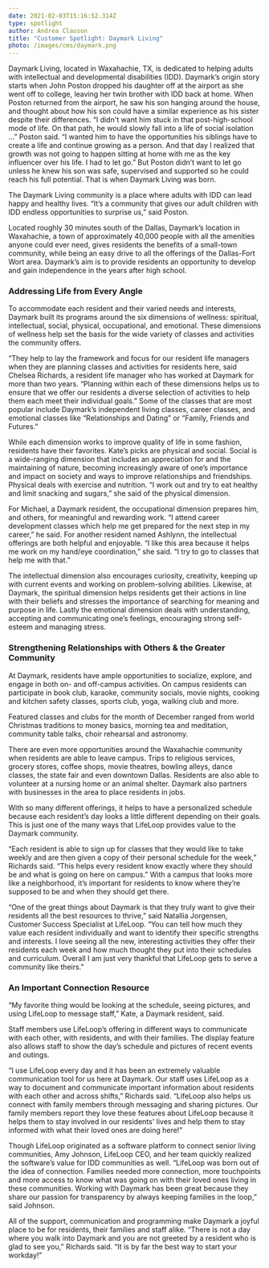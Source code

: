 ```yaml
---
date: 2021-02-03T15:16:52.314Z
type: spotlight
author: Andrea Clauson
title: "Customer Spotlight: Daymark Living"
photo: /images/cms/daymark.png
---
```

Daymark Living, located in Waxahachie, TX, is dedicated to helping adults with intellectual and developmental disabilities (IDD). Daymark’s origin story starts when John Poston dropped his daughter off at the airport as she went off to college, leaving her twin brother with IDD back at home. When Poston returned from the airport, he saw his son hanging around the house, and thought about how his son could have a similar experience as his sister despite their differences. “I didn't want him stuck in that post-high-school mode of life. On that path, he would slowly fall into a life of social isolation …” Poston said. “I wanted him to have the opportunities his siblings have to create a life and continue growing as a person. And that day I realized that growth was not going to happen sitting at home with me as the key influencer over his life. I had to let go.” But Poston didn’t want to let go unless he knew his son was safe, supervised and supported so he could reach his full potential. That is when Daymark Living was born.

The Daymark Living community is a place where adults with IDD can lead happy and healthy lives. “It’s a community that gives our adult children with IDD endless opportunities to surprise us,” said Poston.

Located roughly 30 minutes south of the Dallas, Daymark’s location in Waxahachie, a town of approximately 40,000 people with all the amenities anyone could ever need, gives residents the benefits of a small-town community, while being an easy drive to all the offerings of the Dallas-Fort Wort area. Daymark’s aim is to provide residents an opportunity to develop and gain independence in the years after high school.



### Addressing Life from Every Angle

To accommodate each resident and their varied needs and interests, Daymark built its programs around the six dimensions of wellness: spiritual, intellectual, social, physical, occupational, and emotional. These dimensions of wellness help set the basis for the wide variety of classes and activities the community offers.

“They help to lay the framework and focus for our resident life managers when they are planning classes and activities for residents here, said Chelsea Richards, a resident life manager who has worked at Daymark for more than two years. “Planning within each of these dimensions helps us to ensure that we offer our residents a diverse selection of activities to help them each meet their individual goals.” Some of the classes that are most popular include Daymark’s independent living classes, career classes, and emotional classes like “Relationships and Dating” or “Family, Friends and Futures.”

While each dimension works to improve quality of life in some fashion, residents have their favorites. Kate’s picks are physical and social. Social is a wide-ranging dimension that includes an appreciation for and the maintaining of nature, becoming increasingly aware of one’s importance and impact on society and ways to improve relationships and friendships. Physical deals with exercise and nutrition. “I work out and try to eat healthy and limit snacking and sugars,” she said of the physical dimension.

For Michael, a Daymark resident, the occupational dimension prepares him, and others, for meaningful and rewarding work. “I attend career development classes which help me get prepared for the next step in my career,” he said. For another resident named Ashlynn, the intellectual offerings are both helpful and enjoyable. “I like this area because it helps me work on my hand/eye coordination,” she said. “I try to go to classes that help me with that.”

The intellectual dimension also encourages curiosity, creativity, keeping up with current events and working on problem-solving abilities. Likewise, at Daymark, the spiritual dimension helps residents get their actions in line with their beliefs and stresses the importance of searching for meaning and purpose in life. Lastly the emotional dimension deals with understanding, accepting and communicating one’s feelings, encouraging strong self-esteem and managing stress.



### Strengthening Relationships with Others & the Greater Community

At Daymark, residents have ample opportunities to socialize, explore, and engage in both on- and off-campus activities. On campus residents can participate in book club, karaoke, community socials, movie nights, cooking and kitchen safety classes, sports club, yoga, walking club and more. 

Featured classes and clubs for the month of December ranged from world Christmas traditions to money basics, morning tea and meditation, community table talks, choir rehearsal and astronomy. 

There are even more opportunities around the Waxahachie community when residents are able to leave campus. Trips to religious services, grocery stores, coffee shops, movie theatres, bowling alleys, dance classes, the state fair and even downtown Dallas. Residents are also able to volunteer at a nursing home or an animal shelter. Daymark also partners with businesses in the area to place residents in jobs.

With so many different offerings, it helps to have a personalized schedule because each resident’s day looks a little different depending on their goals. This is just one of the many ways that LifeLoop provides value to the Daymark community. 

“Each resident is able to sign up for classes that they would like to take weekly and are then given a copy of their personal schedule for the week,” Richards said. “This helps every resident know exactly where they should be and what is going on here on campus.” With a campus that looks more like a neighborhood, it’s important for residents to know where they’re supposed to be and when they should get there. 

“One of the great things about Daymark is that they truly want to give their residents all the best resources to thrive,” said Natallia Jorgensen, Customer Success Specialist at LifeLoop. “You can tell how much they value each resident individually and want to identify their specific strengths and interests. I love seeing all the new, interesting activities they offer their residents each week and how much thought they put into their schedules and curriculum. Overall I am just very thankful that LifeLoop gets to serve a community like theirs.”



### An Important Connection Resource

“My favorite thing would be looking at the schedule, seeing pictures, and using LifeLoop to message staff,” Kate, a Daymark resident, said.

Staff members use LifeLoop’s offering in different ways to communicate with each other, with residents, and with their families. The display feature also allows staff to show the day’s schedule and pictures of recent events and outings.

“I use LifeLoop every day and it has been an extremely valuable communication tool for us here at Daymark. Our staff uses LifeLoop as a way to document and communicate important information about residents with each other and across shifts,” Richards said. “LifeLoop also helps us connect with family members through messaging and sharing pictures. Our family members report they love these features about LifeLoop because it helps them to stay involved in our residents' lives and help them to stay informed with what their loved ones are doing here!”

Though LifeLoop originated as a software platform to connect senior living communities, Amy Johnson, LifeLoop CEO, and her team quickly realized the software’s value for IDD communities as well. “LifeLoop was born out of the idea of connection. Families needed more connection, more touchpoints and more access to know what was going on with their loved ones living in these communities. Working with Daymark has been great because they share our passion for transparency by always keeping families in the loop,” said Johnson. 

All of the support, communication and programming make Daymark a joyful place to be for residents, their families and staff alike. “There is not a day where you walk into Daymark and you are not greeted by a resident who is glad to see you,” Richards said. “It is by far the best way to start your workday!”
